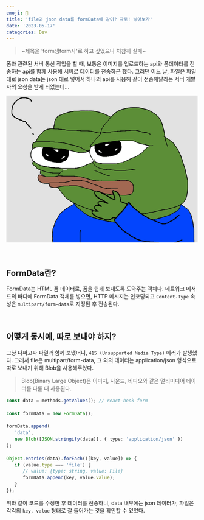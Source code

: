 ```yaml
---
emoji: 📂
title: 'file과 json data를 formData에 같이? 따로! 넣어보자'
date: '2023-05-17'
categories: Dev
---
```


> ~제목을 'form생form사'로 하고 싶었으나 처참히 실패~

폼과 관련된 서버 통신 작업을 할 때, 보통은 이미지를 업로드하는 api와 폼데이터를 전송하는 api를 함께 사용해 서버로 데이터를 전송하곤 했다. 그러던 어느 날, 파일은 파일대로 json data는 json 대로 넣어서 하나의 api를 사용해 같이 전송해달라는 서버 개발자의 요청을 받게 되었는데...

![](1.png)

&nbsp;

## FormData란?

FormData는 HTML 폼 데이터로, 폼을 쉽게 보내도록 도와주는 객체다. 네트워크 메서드의 바디에 FormData 객체를 넣으면, HTTP 메시지는 인코딩되고 `Content-Type` 속성은 `multipart/form-data`로 지정된 후 전송된다.

&nbsp;

## 어떻게 동시에, 따로 보내야 하지?

그냥 다짜고짜 파일과 함께 보냈더니, `415 (Unsupported Media Type)` 에러가 발생했다. 그래서 file은 multipart/form-data, 그 외의 데이터는 application/json 형식으로 따로 보내기 위해 Blob을 사용해주었다.

> Blob(Binary Large Object)은 이미지, 사운드, 비디오와 같은 멀티미디어 데이터를 다룰 때 사용된다.

```ts
const data = methods.getValues(); // react-hook-form

const formData = new FormData();

formData.append(
   'data',
   new Blob([JSON.stringify(data)], { type: 'application/json' })
);

Object.entries(data).forEach(([key, value]) => {
   if (value.type === 'file') {
      // value: {type: string, value: File}
      formData.append(key, value.value); 
   }
});
```

위와 같이 코드를 수정한 후 데이터를 전송하니, data 내부에는 json 데이터가, 파일은 각각의 `key, value` 형태로 잘 들어가는 것을 확인할 수 있었다.